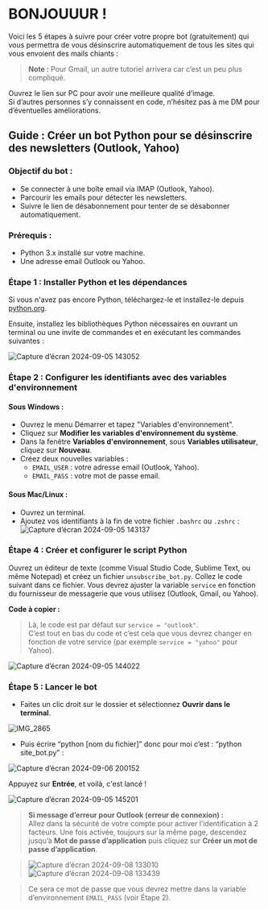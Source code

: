 # BONJOUUUR !

Voici les 5 étapes à suivre pour créer votre propre bot (gratuitement) qui vous permettra de vous désinscrire automatiquement de tous les sites qui vous envoient des mails chiants :

> **Note :** Pour Gmail, un autre tutoriel arrivera car c’est un peu plus compliqué.

Ouvrez le lien sur PC pour avoir une meilleure qualité d’image.  
Si d’autres personnes s’y connaissent en code, n’hésitez pas à me DM pour d’éventuelles améliorations.

## Guide : Créer un bot Python pour se désinscrire des newsletters (Outlook, Yahoo)

### Objectif du bot :
- Se connecter à une boîte email via IMAP (Outlook, Yahoo).
- Parcourir les emails pour détecter les newsletters.
- Suivre le lien de désabonnement pour tenter de se désabonner automatiquement.

### Prérequis :
- Python 3.x installé sur votre machine.
- Une adresse email Outlook ou Yahoo.

### Étape 1 : Installer Python et les dépendances
Si vous n'avez pas encore Python, téléchargez-le et installez-le depuis [python.org](https://www.python.org/downloads/).

Ensuite, installez les bibliothèques Python nécessaires en ouvrant un terminal ou une invite de commandes et en exécutant les commandes suivantes :

![Capture d’écran 2024-09-05 143052](https://github.com/user-attachments/assets/fc1b9b61-6012-4c3e-a696-38bb8ba549b9)

### Étape 2 : Configurer les identifiants avec des variables d'environnement

#### Sous Windows :
- Ouvrez le menu Démarrer et tapez "Variables d'environnement".
- Cliquez sur **Modifier les variables d'environnement du système**.
- Dans la fenêtre **Variables d'environnement**, sous **Variables utilisateur**, cliquez sur **Nouveau**.
- Créez deux nouvelles variables :
  - `EMAIL_USER` : votre adresse email (Outlook, Yahoo).
  - `EMAIL_PASS` : votre mot de passe email.

#### Sous Mac/Linux :
- Ouvrez un terminal.
- Ajoutez vos identifiants à la fin de votre fichier `.bashrc` ou `.zshrc` :
![Capture d’écran 2024-09-05 143137](https://github.com/user-attachments/assets/05ecb932-9c34-4e47-893f-44340aaf2916)


### Étape 4 : Créer et configurer le script Python
Ouvrez un éditeur de texte (comme Visual Studio Code, Sublime Text, ou même Notepad) et créez un fichier `unsubscribe_bot.py`. Collez le code suivant dans ce fichier. Vous devrez ajuster la variable `service` en fonction du fournisseur de messagerie que vous utilisez (Outlook, Gmail, ou Yahoo).

**Code à copier :**
> Là, le code est par défaut sur `service = "outlook"`.  
> C’est tout en bas du code et c’est cela que vous devrez changer en fonction de votre service (par exemple `service = "yahoo"` pour Yahoo).

![Capture d’écran 2024-09-05 144022](https://github.com/user-attachments/assets/c251226c-addc-4f71-8638-7f13b6a3d49a)

### Étape 5 : Lancer le bot
- Faites un clic droit sur le dossier et sélectionnez **Ouvrir dans le terminal**.
  
 ![IMG_2865](https://github.com/user-attachments/assets/6c1d66fb-15de-4b62-aa8c-f7304344db14)

- Puis écrire “python [nom du fichier]” donc pour moi c’est : “python site_bot.py” :
  
![Capture d’écran 2024-09-06 200152](https://github.com/user-attachments/assets/5dc51e67-103c-46d9-aa1c-34736eef3ed3)



Appuyez sur **Entrée**, et voilà, c'est lancé !

![Capture d’écran 2024-09-05 145201](https://github.com/user-attachments/assets/f04826a3-1bd7-4d9c-ba53-79bd21f40cd5)

> **Si message d’erreur pour Outlook (erreur de connexion) :**  
> Allez dans la sécurité de votre compte pour activer l’identification à 2 facteurs. Une fois activée, toujours sur la même page, descendez jusqu’à **Mot de passe d’application** puis cliquez sur **Créer un mot de passe d’application**.

>![Capture d’écran 2024-09-08 133010](https://github.com/user-attachments/assets/cb52b23d-6ef7-4825-aa01-87dcb70c9e8d)
![Capture d’écran 2024-09-08 133439](https://github.com/user-attachments/assets/2efc257a-c972-49fe-803e-aa6efb7409e6)

> Ce sera ce mot de passe que vous devrez mettre dans la variable d’environnement `EMAIL_PASS` (voir Étape 2).


